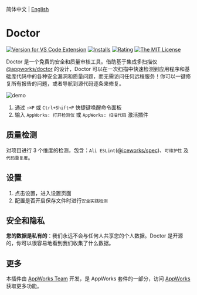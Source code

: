 简体中文 | [English](https://github.com/appworks-lab/pack/blob/master/extensions/doctor/README.md)

# Doctor

[![Version for VS Code Extension](https://vsmarketplacebadge.apphb.com/version-short/iceworks-team.iceworks-doctor.svg?logo=visual-studio-code)](https://marketplace.visualstudio.com/items?itemName=iceworks-team.iceworks-doctor)
[![Installs](https://vsmarketplacebadge.apphb.com/installs-short/iceworks-team.iceworks-doctor.svg)](https://marketplace.visualstudio.com/items?itemName=iceworks-team.iceworks-doctor)
[![Rating](https://vsmarketplacebadge.apphb.com/rating-short/iceworks-team.iceworks-doctor.svg)](https://marketplace.visualstudio.com/items?itemName=iceworks-team.iceworks-doctor)
[![The MIT License](https://img.shields.io/badge/license-MIT-blue.svg)](http://opensource.org/licenses/MIT)

Doctor 是一个免费的安全和质量审核工具。借助基于集成多扫描仪 [@appworks/doctor](https://www.npmjs.com/package/@appworks/doctor) 的设计，Doctor 可以在一次扫描中快速检测到应用程序和基础库代码中的各种安全漏洞和质量问题，而无需访问任何远程服务！你可以一键修复所有报告的问题，或者导航到源代码逐条来修复。

![demo](https://img.alicdn.com/imgextra/i3/O1CN01RQ3EyU1f5tVx2KIS5_!!6000000003956-1-tps-900-577.gif)

1. 通过 `⇧⌘P` 或 `Ctrl+Shift+P` 快捷键唤醒命令面板
2. 输入 `AppWorks: 打开检测仪` 或 `AppWorks: 扫描代码` 激活插件

## 质量检测

对项目进行 3 个维度的检测，包含：`Ali ESLint`([@iceworks/spec](https://www.npmjs.com/package/@iceworks/spec))、`可维护性` 及 `代码重复度`。

## 设置

1. 点击设置，进入设置页面
2. 配置是否开启保存文件时进行`安全实践检测`

## 安全和隐私

**您的数据是私有的**：我们永远不会与任何人共享您的个人数据。Doctor 是开源的，你可以很容易地看到我们收集了什么数据。

## 更多

本插件由 [AppWorks Team](https://marketplace.visualstudio.com/publishers/iceworks-team) 开发，是 AppWorks 套件的一部分，访问 [AppWorks](https://marketplace.visualstudio.com/items?itemName=iceworks-team.iceworks) 获取更多功能。
